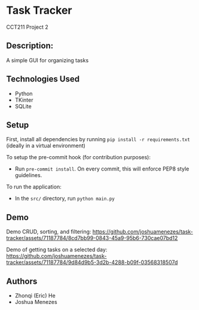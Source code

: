 # Task Tracker
CCT211 Project 2

## Description:
A simple GUI for organizing tasks


## Technologies Used
* Python
* TKinter
* SQLite


## Setup
First, install all dependencies by running `pip install -r requirements.txt` (ideally in a virtual environment)

To setup the pre-commit hook (for contribution purposes):
* Run `pre-commit install`. On every commit, this will enforce PEP8 style guidelines.

To run the application:
* In the `src/` directory, run `python main.py`


## Demo
Demo CRUD, sorting, and filtering:
https://github.com/joshuamenezes/task-tracker/assets/71187784/8cd7bb99-0843-45a9-95b6-730cae07bd12

Demo of getting tasks on a selected day:
https://github.com/joshuamenezes/task-tracker/assets/71187784/9d84d9b5-3d2b-4288-b09f-03568318507d


## Authors
* Zhonqi (Eric) He
* Joshua Menezes

